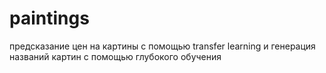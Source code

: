 # paintings
предсказание цен на картины с помощью transfer learning и генерация названий картин с помощью глубокого обучения


